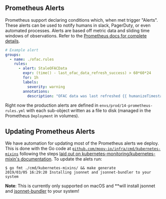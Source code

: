 ## Prometheus Alerts

Prometheus support declaring conditions which, when met trigger "Alerts". These alerts can be used to notify humans in slack, PagerDuty, or even automated processes. Alerts are based off metric data and sliding time windows of observations. Refer to the [Prometheus docs for complete details](https://prometheus.io/docs/prometheus/latest/configuration/alerting_rules/).

```yaml
# Example alert
groups:
  - name: ./ofac.rules
    rules:
      - alert: StaleOFACData
        expr: (time() - last_ofac_data_refresh_success) > 60*60*24
        for: 1h
        labels:
          severity: warning
        annotations:
          description: "OFAC data was last refreshed {{ humanizeTimestamp $value }} ago"
```

Right now the production alerts are defined in `envs/prod/14-prometheus-rules.yml` with each sub-object written as a file to disk (managed in the Prometheus `Deployment` in volumes).


## Updating Prometheus Alerts

We have automation for updating most of the Prometheus alerts we deploy. This is done with the Go code at [`github.com/moov-io/infra/cmd/kubernetes-mixins`](../cmd/kubernetes-mixins/) following the steps [laid out on kubernetes-monitoring/kubernetes-mixin's documentation](https://github.com/kubernetes-monitoring/kubernetes-mixin#generate-config-files). To update the alets run:

```
$ go fmt ./cmd/kubernetes-mixins/ && make generate
2019/03/05 16:29:20 Installing jsonnet and jsonnet-bundler to your system
```

**Note**: This is currently only supported on macOS and **will install jsonnet and [jsonnet-bundler](https://github.com/jsonnet-bundler/jsonnet-bundler) to your system!
